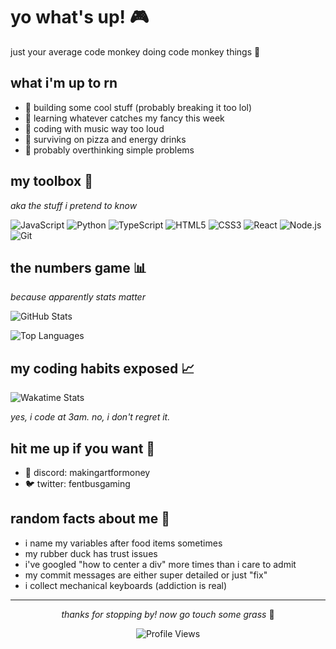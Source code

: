 # yo what's up! 🎮

just your average code monkey doing code monkey things 🐒

## what i'm up to rn
- 🎯 building some cool stuff (probably breaking it too lol)
- 🧠 learning whatever catches my fancy this week
- 🎵 coding with music way too loud
- 🍕 surviving on pizza and energy drinks
- 💭 probably overthinking simple problems


## my toolbox 🧰
*aka the stuff i pretend to know*

![JavaScript](https://img.shields.io/badge/-JavaScript-F7DF1E?style=flat-square&logo=javascript&logoColor=black)
![Python](https://img.shields.io/badge/-Python-3776AB?style=flat-square&logo=python&logoColor=white)
![TypeScript](https://img.shields.io/badge/-TypeScript-3178C6?style=flat-square&logo=typescript&logoColor=white)
![HTML5](https://img.shields.io/badge/-HTML5-E34F26?style=flat-square&logo=html5&logoColor=white)
![CSS3](https://img.shields.io/badge/-CSS3-1572B6?style=flat-square&logo=css3&logoColor=white)
![React](https://img.shields.io/badge/-React-61DAFB?style=flat-square&logo=react&logoColor=black)
![Node.js](https://img.shields.io/badge/-Node.js-339933?style=flat-square&logo=node.js&logoColor=white)
![Git](https://img.shields.io/badge/-Git-F05032?style=flat-square&logo=git&logoColor=white)

## the numbers game 📊
*because apparently stats matter*

![GitHub Stats](https://github-readme-stats.vercel.app/api?username=fentbuscoding&show_icons=true&theme=tokyonight&hide_border=true&count_private=true)

![Top Languages](https://github-readme-stats.vercel.app/api/top-langs/?username=fentbuscoding&layout=compact&theme=tokyonight&hide_border=true)

## my coding habits exposed 📈

![Wakatime Stats](https://github-readme-stats.vercel.app/api/wakatime?username=schoolbusgaming&theme=tokyonight&hide_border=true)

*yes, i code at 3am. no, i don't regret it.*


## hit me up if you want 📱

- 💬 discord: makingartformoney
- 🐦 twitter: fentbusgaming

## random facts about me 🎲
- i name my variables after food items sometimes
- my rubber duck has trust issues
- i've googled "how to center a div" more times than i care to admit
- my commit messages are either super detailed or just "fix"
- i collect mechanical keyboards (addiction is real)

---

<div align="center">

*thanks for stopping by! now go touch some grass* 🌱

![Profile Views](https://komarev.com/ghpvc/?username=fentbuscoding&color=blueviolet&style=flat-square)

</div>
